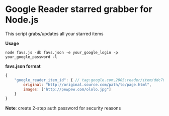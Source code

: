 Google Reader starred grabber for Node.js
=========================================

This script grabs/updates all your starred items

**Usage**

`node favs.js -db favs.json -e your_google_login -p your_google_password -l`

**favs.json format**

```javascript
{
    "google_reader_item_id": { // tag:google.com,2005:reader/item/ddc705e8894acac5
        original: "http://original.source.com/path/to/page.html",
        images: ["http://pewpew.com/ololo.jpg"]
    }
}
```

**Note**: create 2-step auth password for security reasons